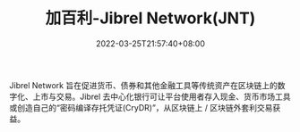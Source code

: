 ﻿---
weight: 
title: "加百利-Jibrel Network(JNT)"
description: "Jibrel Network 旨在促进货币、债券和其他金融工具等传统资产在区块链上的数字化、上市与交易"
date: 2022-03-25T21:57:40+08:00
lastmod: 2022-03-25T16:45:40+08:00
draft: false
authors: ["Metabd"]
featuredImage: "jiabaili-jibrel-networkjnt.webp"
link: ""
tags: ["数字代币","加百利-Jibrel Network(JNT)"]
categories: ["navigation"]
navigation: ["数字代币"]
lightgallery: true
toc: true
pinned: false
recommend: false
recommend1: false
---
Jibrel Network 旨在促进货币、债券和其他金融工具等传统资产在区块链上的数字化、上市与交易。Jibrel 去中心化银行可让平台使用者存入现金、货币市场工具或创造自己的“密码编译存托凭证(CryDR)”，从区块链上 / 区块链外套利交易获益。
